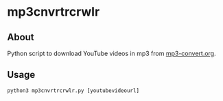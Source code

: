 # mp3cnvrtrcrwlr

## About

Python script to download YouTube videos in mp3 from [mp3-convert.org](https://mp3-convert.org).

## Usage

```
python3 mp3cnvrtrcrwlr.py [youtubevideourl]
```

